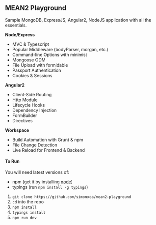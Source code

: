 ## MEAN2 Playground
Sample MongoDB, ExpressJS, Angular2, NodeJS application
with all the essentials.

**Node/Express**
- MVC & Typescript
- Popular Middleware (bodyParser, morgan, etc.)
- Command-line Options with minimist
- Mongoose ODM
- File Upload with formidable
- Passport Authentication
- Cookies & Sessions

**Angular2**
- Client-Side Routing
- Http Module
- Lifecycle Hooks
- Dependency Injection
- FormBuilder
- Directives

**Workspace**
- Build Automation with Grunt & npm
- File Change Detection
- Live Reload for Frontend & Backend

#### To Run
You will need latest versions of:
- npm (get it by installing [node](https://nodejs.org/en/download/))
- typings (run `npm install -g typings`)

1. `git clone https://github.com/simonxca/mean2-playground`
2. `cd` into the repo
3. `npm install`
4. `typings install`
5. `npm run dev`